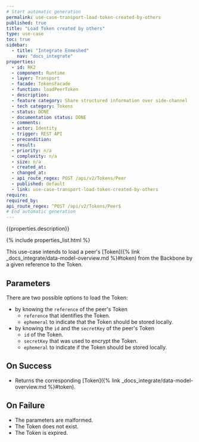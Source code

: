 ```yaml
---
# Start automatic generation
permalink: use-case-transport-load-token-created-by-others
published: true
title: "Load Token created by others"
type: use-case
toc: true
sidebar:
  - title: "Integrate Enmeshed"
    nav: "docs_integrate"
properties:
  - id: RK2
  - component: Runtime
  - layer: Transport
  - facade: TokensFacade
  - function: loadPeerToken
  - description:
  - feature category: Share structured information over side-channel
  - tech category: Tokens
  - status: DONE
  - documentation status: DONE
  - comments:
  - actor: Identity
  - trigger: REST API
  - precondition:
  - result:
  - priority: n/a
  - complexity: n/a
  - size: n/a
  - created_at:
  - changed_at:
  - api_route_regex: POST /api/v2/Tokens/Peer
  - published: default
  - link: use-case-transport-load-token-created-by-others
require:
required_by:
api_route_regex: ^POST /api/v2/Tokens/Peer$
# End automatic generation
---
```


{{properties.description}}

{% include properties_list.html %}

This use-case intends to load a peer's [Token]({% link _docs_integrate/data-model-overview.md %}#token) from the Backbone by a given reference to the Token.

## Parameters

There are two possible options to load the Token:

- by knowing the `reference` of the peer's Token
  - `reference` that identifies the Token.
  - `ephemeral` to indicate that the Token should be stored locally.
- by knowing the `id` and the `secretKey` of the peer's Token
  - `id` of the Token.
  - `secretKey` that was used to encrypt the Token.
  - `ephemeral` to indicate if the Token should be stored locally.

## On Success

- Returns the corresponding [Token]({% link _docs_integrate/data-model-overview.md %}#token).

## On Failure

- The parameters are malformed.
- The Token does not exist.
- The Token is expired.
